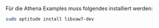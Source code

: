 Für die Athena Examples muss folgendes installiert werden:

```bash
sudo aptitude install libxaw7-dev
```



